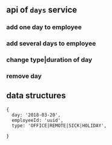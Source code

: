 ## api of `days` service

### add one day to employee

### add several days to employee

### change type|duration of day

### remove day

## data structures

```
{
  day: '2018-03-20',
  employeeId: 'uuid',
  type: 'OFFICE|REMOTE|SICK|HOLIDAY',

}
```
